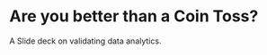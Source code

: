 Are you better than a Coin Toss?
================================

A Slide deck on validating data analytics.
